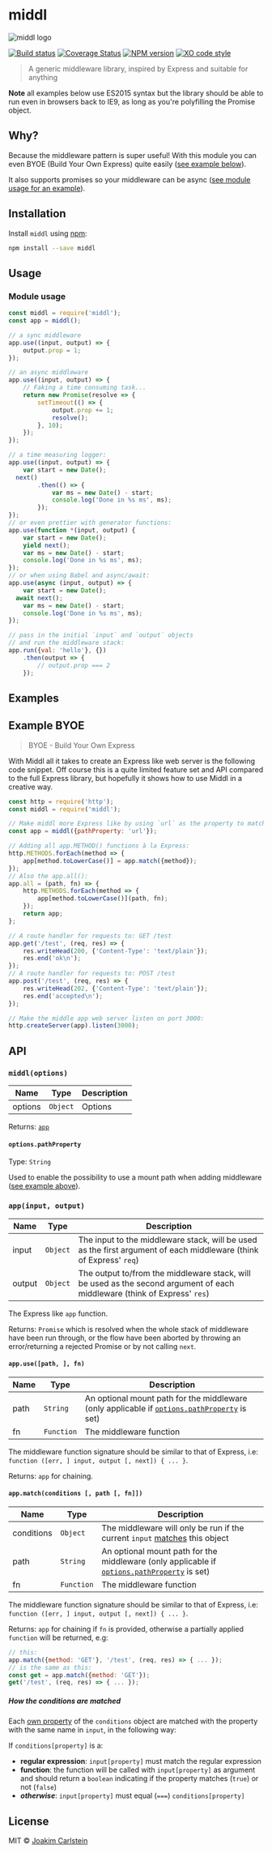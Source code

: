 # middl

![middl logo](https://cdn.rawgit.com/joakimbeng/middl/master/media/middl.svg)

[![Build status][travis-image]][travis-url] [![Coverage Status][coveralls-image]][coveralls-url] [![NPM version][npm-image]][npm-url] [![XO code style][codestyle-image]][codestyle-url]

> A generic middleware library, inspired by Express and suitable for anything

**Note** all examples below use ES2015 syntax but the library should be able to run even in browsers back to IE9, as long as you're polyfilling the Promise object.

## Why?

Because the middleware pattern is super useful! With this module you can even BYOE (Build Your Own Express) quite easily ([see example below](#example-byoe)).

It also supports promises so your middleware can be async ([see module usage for an example](#module-usage)).

## Installation

Install `middl` using [npm](https://www.npmjs.com/):

```bash
npm install --save middl
```

## Usage

### Module usage

```javascript
const middl = require('middl');
const app = middl();

// a sync middleware
app.use((input, output) => {
	output.prop = 1;
});

// an async middleware
app.use((input, output) => {
	// Faking a time consuming task...
	return new Promise(resolve => {
		setTimeout(() => {
			output.prop += 1;
			resolve();
		}, 10);
	});
});

// a time measuring logger:
app.use((input, output) => {
	var start = new Date();
  next()
		.then(() => {
			var ms = new Date() - start;
			console.log('Done in %s ms', ms);
		});
});
// or even prettier with generator functions:
app.use(function *(input, output) {
	var start = new Date();
	yield next();
	var ms = new Date() - start;
	console.log('Done in %s ms', ms);
});
// or when using Babel and async/await:
app.use(async (input, output) => {
	var start = new Date();
  await next();
	var ms = new Date() - start;
	console.log('Done in %s ms', ms);
});

// pass in the initial `input` and `output` objects
// and run the middleware stack:
app.run({val: 'hello'}, {})
	.then(output => {
		// output.prop === 2
	});
```

## Examples

## Example BYOE

> BYOE - Build Your Own Express

With Middl all it takes to create an Express like web server is the following code snippet.
Off course this is a quite limited feature set and API compared to the full Express library, but hopefully it shows how to use Middl in a creative way.

```javascript
const http = require('http');
const middl = require('middl');

// Make middl more Express like by using `url` as the property to match paths with:
const app = middl({pathProperty: 'url'});

// Adding all app.METHOD() functions à la Express:
http.METHODS.forEach(method => {
	app[method.toLowerCase()] = app.match({method});
});
// Also the app.all():
app.all = (path, fn) => {
	http.METHODS.forEach(method => {
		app[method.toLowerCase()](path, fn);
	});
	return app;
};

// A route handler for requests to: GET /test
app.get('/test', (req, res) => {
	res.writeHead(200, {'Content-Type': 'text/plain'});
	res.end('ok\n');
});
// A route handler for requests to: POST /test
app.post('/test', (req, res) => {
	res.writeHead(202, {'Content-Type': 'text/plain'});
	res.end('accepted\n');
});

// Make the middle app web server listen on port 3000:
http.createServer(app).listen(3000);
```

## API

### `middl(options)`

| Name | Type | Description |
|------|------|-------------|
| options | `Object` | Options |

Returns: [`app`](#appinput-output)

#### `options.pathProperty`

Type: `String`  

Used to enable the possibility to use a mount path when adding middleware ([see example above](#example-byoe)).

### `app(input, output)`

| Name | Type | Description |
|------|------|-------------|
| input | `Object` | The input to the middleware stack, will be used as the first argument of each middleware (think of Express' `req`) |
| output | `Object` | The output to/from the middleware stack, will be used as the second argument of each middleware (think of Express' `res`) |

The Express like `app` function.

Returns: `Promise` which is resolved when the whole stack of middleware have been run through, or the flow have been aborted by throwing an error/returning a rejected Promise or by not calling `next`.

#### `app.use([path, ], fn)`

| Name | Type | Description |
|------|------|-------------|
| path | `String` | An optional mount path for the middleware (only applicable if [`options.pathProperty`](#optionspathproperty) is set) |
| fn | `Function` | The middleware function |

The middleware function signature should be similar to that of Express, i.e: `function ([err, ] input, output [, next]) { ... }`.

Returns: `app` for chaining.

#### `app.match(conditions [, path [, fn]])`

| Name | Type | Description |
|------|------|-------------|
| conditions | `Object` | The middleware will only be run if the current `input` [matches](#how-the-conditions-are-matched) this object |
| path | `String` | An optional mount path for the middleware (only applicable if [`options.pathProperty`](#optionspathproperty) is set) |
| fn | `Function` | The middleware function |

The middleware function signature should be similar to that of Express, i.e: `function ([err, ] input, output [, next]) { ... }`.

Returns: `app` for chaining if `fn` is provided, otherwise a partially applied `function` will be returned, e.g:

```javascript
// this:
app.match({method: 'GET'}, '/test', (req, res) => { ... });
// is the same as this:
const get = app.match({method: 'GET'});
get('/test', (req, res) => { ... });
```

##### How the conditions are matched

Each [own property](https://developer.mozilla.org/en-US/docs/Web/JavaScript/Reference/Global_Objects/Object/hasOwnProperty) of the `conditions` object are matched with the property with the same name in `input`, in the following way:

If `conditions[property]` is a:

* **regular expression**: `input[property]` must match the regular expression
* **function**: the function will be called with `input[property]` as argument and should return a `boolean` indicating if the property matches (`true`) or not (`false`)
* _**otherwise**_: `input[property]` must equal (`===`) `conditions[property]`

## License

MIT © [Joakim Carlstein](http://joakim.beng.se)

[npm-url]: https://npmjs.org/package/middl
[npm-image]: https://badge.fury.io/js/middl.svg
[travis-url]: https://travis-ci.org/joakimbeng/middl
[travis-image]: https://travis-ci.org/joakimbeng/middl.svg?branch=master
[coveralls-url]: https://coveralls.io/github/joakimbeng/middl?branch=master
[coveralls-image]: https://coveralls.io/repos/github/joakimbeng/middl/badge.svg?branch=master
[codestyle-url]: https://github.com/sindresorhus/xo
[codestyle-image]: https://img.shields.io/badge/code%20style-XO-5ed9c7.svg?style=flat
